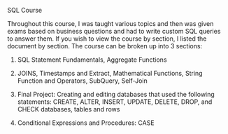 SQL Course

Throughout this course, I was taught various topics and then was given exams based on business questions and had to write custom SQL queries to answer them. If you wish to view the course by section, I listed the document by section. The course can be broken up into 3 sections:


1.	SQL Statement Fundamentals, Aggregate Functions

2.	JOINS, Timestamps and Extract, Mathematical Functions, String Function and Operators, SubQuery, Self-Join

3.	Final Project: Creating and editing databases that used the following statements: CREATE, ALTER, INSERT, UPDATE, DELETE, DROP, and CHECK databases, tables and rows

4. Conditional Expressions and Procedures: CASE
